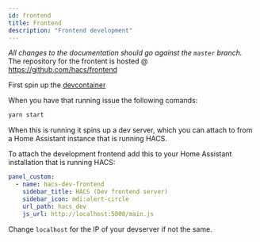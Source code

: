 ```yaml
---
id: frontend
title: Frontend
description: "Frontend development"
---
```


_All changes to the documentation should go against the `master` branch._  
The repository for the frontent is hosted @ https://github.com/hacs/frontend

First spin up the [devcontainer](/docs/developer/devcontainer)

When you have that running issue the following comands:

```bash
yarn start
```

When this is running it spins up a dev server, which you can attach to from a Home Assistant instance that is running HACS.

To attach the development frontend add this to your Home Assistant installation that is running HACS:

```yaml
panel_custom:
  - name: hacs-dev-frontend
    sidebar_title: HACS (Dev frontend server)
    sidebar_icon: mdi:alert-circle
    url_path: hacs_dev
    js_url: http://localhost:5000/main.js
```

Change `localhost` for the IP of your devserver if not the same.
